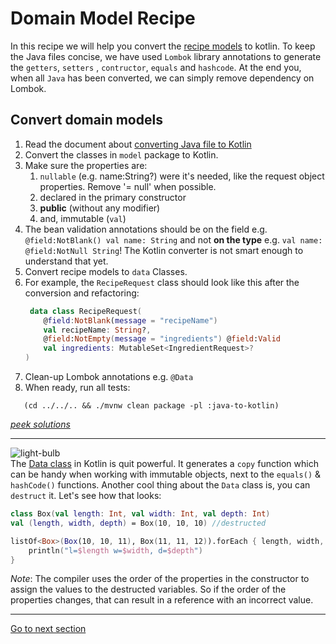 # Domain Model Recipe

In this recipe we will help you convert
the [recipe models](../../../java-to-kotlin/src/main/java/nl/rabobank/kotlinmovement/recipes/model) to
kotlin. To keep the Java files concise, we have used `Lombok` library annotations to generate the `getters`, `setters`
, `contructor`, `equals` and `hashcode`. At the end you, when all `Java` has been converted, we can simply remove
dependency on Lombok.

## Convert domain models

1) Read the document about [converting Java file to Kotlin](CONVERT_JAVA_FILE_TO_KOTLIN.md)
2) Convert the classes in `model` package to Kotlin.
3) Make sure the properties are:
    1) `nullable` (e.g. name:String?) were it's needed, like the request object properties. Remove '= null' when
       possible.
    2) declared in the primary constructor
    3) **public** (without any modifier)
    4) and, immutable (`val`)
4) The bean validation annotations should be on the field e.g. `@field:NotBlank() val name: String` and not **on the
   type**
   e.g. `val name: @field:NotNull String`! The Kotlin converter is not smart enough to understand that yet.
5) Convert recipe models to `data` Classes.
6) For example, the `RecipeRequest` class should look like this after the conversion and refactoring:
    ```Kotlin
     data class RecipeRequest(
        @field:NotBlank(message = "recipeName")
        val recipeName: String?,
        @field:NotEmpty(message = "ingredients") @field:Valid
        val ingredients: MutableSet<IngredientRequest>?
    )
    ```
7) Clean-up Lombok annotations e.g. `@Data`
8) When ready, run all tests:

```shell
   (cd ../../.. && ./mvnw clean package -pl :java-to-kotlin)
 ```

[*peek solutions*](../../../java-to-kotlin-complete/src/main/kotlin/nl/rabobank/kotlinmovement/recipes/model)

--- 
![light-bulb](../../sources/png/light-bulb-xs.png)  
The [Data class](https://kotlinlang.org/docs/data-classes.html) in Kotlin is quit powerful. It generates a `copy`
function which can be handy when working with immutable objects, next to the `equals()` & `hashCode()` functions.
Another cool thing about the `Data` class is, you can `destruct` it. Let's see how that looks:

```kotlin
class Box(val length: Int, val width: Int, val depth: Int)
val (length, width, depth) = Box(10, 10, 10) //destructed

listOf<Box>(Box(10, 10, 11), Box(11, 11, 12)).forEach { length, width, depth -> //destructed in a lambda
    println("l=$length w=$width, d=$depth")
}
```

*Note*: The compiler uses the order of the properties in the constructor to assign the values to the destructed
variables. So if the order of the properties changes, that can result in a reference with an incorrect value.

---

[Go to next section](../3-data/Recipe.md)



